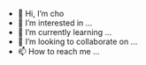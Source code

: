 - 👋 Hi, I’m cho
- 👀 I’m interested in ...
- 🌱 I’m currently learning ...
- 💞️ I’m looking to collaborate on ...
- 📫 How to reach me ...

<!---
cho is a ✨ special ✨ repository because its `README.md` (this file) appears on your GitHub profile.
You can click the Preview link to take a look at your changes.
--->
